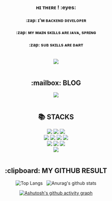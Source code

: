 <div align=center>
  <h3> ʜɪ ᴛʜᴇʀᴇ ! :eyes: </h3>
  <h4> :zap: ɪ'ᴍ ʙᴀᴄᴋᴇɴᴅ ᴅᴇᴠᴇʟᴏᴘᴇʀ </h4>
  <h4> :zap: ᴍʏ ᴍᴀɪɴ sᴋɪʟʟs ᴀʀᴇ ᴊᴀᴠᴀ, sᴘʀɪɴɢ </h4>
  <h4> :zap: sᴜʙ sᴋɪʟʟs ᴀʀᴇ ᴅᴀʀᴛ </h4> 
  <br>
<a href="https://hits.seeyoufarm.com"><img src="https://hits.seeyoufarm.com/api/count/incr/badge.svg?url=https%3A%2F%2Fgithub.com%2Fkwonseeun%2Fhit-counter&count_bg=%23393939&title_bg=%23A8A8A6&icon=diaspora.svg&icon_color=%23FFFFFF&title=hits&edge_flat=false"/></a>
 <br>
 <br>
  
  <h2>:mailbox: BLOG </h2>
  <a href="https://geumbari.tistory.com/" target="_blank"><img src="https://img.shields.io/badge/blog-09B3AF?style=flat-square&logo=Storyblok&logoColor=white"/></a>
  <br>
  <br>
    
 <h2>📚 STACKS</h2>
</div>

<div align=center> 
  <img src="https://img.shields.io/badge/java-007396?style=for-the-badge&logo=java&logoColor=white"> 
  <img src="https://img.shields.io/badge/spring-6DB33F?style=for-the-badge&logo=spring&logoColor=white"> 
    <img src="https://img.shields.io/badge/springboot-6DB33F?style=for-the-badge&logo=springboot&logoColor=white"> 
  
  <br>
  <img src="https://img.shields.io/badge/html5-E34F26?style=for-the-badge&logo=html5&logoColor=white"> 
  <img src="https://img.shields.io/badge/css-1572B6?style=for-the-badge&logo=css3&logoColor=white"> 
  <img src="https://img.shields.io/badge/javascript-F7DF1E?style=for-the-badge&logo=javascript&logoColor=black"> 
  <img src="https://img.shields.io/badge/jquery-0769AD?style=for-the-badge&logo=jquery&logoColor=white">
  <br>
  
  <img src="https://img.shields.io/badge/oracle-F80000?style=for-the-badge&logo=oracle&logoColor=white"> 
  <img src="https://img.shields.io/badge/mysql-4479A1?style=for-the-badge&logo=mysql&logoColor=white"> 
  <img src="https://img.shields.io/badge/dart-0175C2?style=for-the-badge&logo=Dart&logoColor=white">
  <br>
  
  <img src="https://img.shields.io/badge/bootstrap-7952B3?style=for-the-badge&logo=bootstrap&logoColor=white">
  <br>
  <br>
  
   <h2>:clipboard: MY GITHUB RESULT</h2>

![Top Langs](https://github-readme-stats.vercel.app/api/top-langs/?username=kwonseeun&layout=compact&theme=tokyonight) &nbsp;
![Anurag's github stats](https://github-readme-stats.vercel.app/api?username=kwonseeun&show_icons=true&theme=tokyonight)

[![Ashutosh's github activity graph](https://activity-graph.herokuapp.com/graph?username=kwonseeun&theme=xcode)](https://github.com/kwonseeun/github-readme-activity-graph)</div> 

